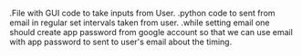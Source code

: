 .File with GUI code to take inputs from User.
.python code to sent from email in regular set intervals taken from user.
.while setting email one should create app password from google account so that we can use email with app password to sent to user's email about the timing.

